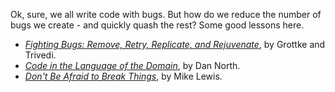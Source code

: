 Ok, sure, we all write code with bugs.
But how do we reduce the number of bugs we create - and quickly quash the rest?
Some good lessons here.

 * *[Fighting Bugs: Remove, Retry, Replicate, and Rejuvenate](http://www5.in.tum.de/~huckle/FightingBugs.pdf)*, by Grottke and Trivedi.
 * *[Code in the Language of the Domain](https://www.safaribooksonline.com/library/view/97-things-every/9780596809515/ch11.html?orpq)*, by Dan North.
 * *[Don't Be Afraid to Break Things](https://www.safaribooksonline.com/library/view/97-things-every/9780596809515/ch24.html?orpq)*, by Mike Lewis.